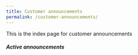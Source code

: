 ```yaml
---
title: Customer announcements
permalink: /customer-announcements/
---
```


This is the index page for customer announcements

##### Active announcements

<!-- TODO: automated TOC -->